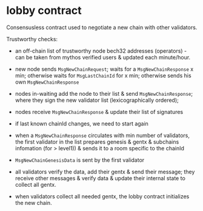 # lobby contract

Consensusless contract used to negotiate a new chain with other validators.

Trustworthy checks:
* an off-chain list of trustworthy node bech32 addresses (operators) - can be taken from mythos verified users & updated each minute/hour.

* new node sends `MsgNewChainRequest`; waits for a `MsgNewChainResponse` x min; otherwise waits for `MsgLastChainId` for x min; otherwise sends his own `MsgNewChainResponse`
* nodes in-waiting add the node to their list & send `MsgNewChainResponse`; where they sign the new validator list (lexicographically ordered);
* nodes receive `MsgNewChainResponse` & update their list of signatures
* if last known chainId changes, we need to start again
* when a `MsgNewChainResponse` circulates with min number of validators, the first validator in the list prepares genesis & gentx & subchains infomation (for > level1)) & sends it to a room specific to the chainId
* `MsgNewChainGenesisData` is sent by the first validator
* all validators verify the data, add their gentx & send their message; they receive other messages & verify data & update their internal state to collect all gentx.
* when validators collect all needed gentx, the lobby contract initializes the new chain.





